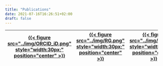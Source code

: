 ```yaml
---
title: "Publications"
date: 2021-07-16T16:26:51+02:00
draft: false
---
```





| [{{< figure src="../img/ORCID_iD.png" style="width:30px;" position="center" >}}](https://orcid.org/0000-0002-5674-424X)  |  [{{< figure src="../img/RG.png" style="width:30px;" position="center" >}}](https://www.researchgate.net/profile/Matthew-Flood-3)  |  [{{< figure src="../img/GS.png" style="width:30px;" position="center" >}}](https://scholar.google.com/citations?user=bimxEBUAAAAJ&hl)  |   [{{< figure src="../img/Publons.png" style="width:30px;" position="center" >}}](https://publons.com/researcher/3408315/matthew-w-flood/)  |
|----|----|----|----|
